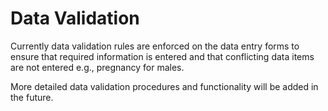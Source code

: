 # Data Validation 
Currently data validation rules are enforced on the data entry forms to ensure that required information is entered and that conflicting data items are not entered e.g., pregnancy for males. 

More detailed data validation procedures and functionality will be added in the future. 